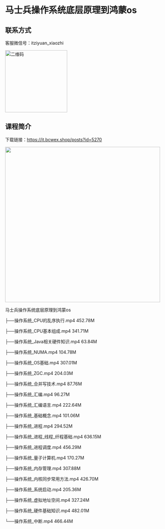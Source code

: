 # 马士兵操作系统底层原理到鸿蒙os

## 联系方式

客服微信号：itziyuan_xiaozhi

<img src="https://ziyuanyun.oss-cn-guangzhou.aliyuncs.com/common/20240614073449/666b82192834a.jpg" width="200" height="200" alt="二维码">

## 课程简介

下载链接：https://it.bcwex.shop/posts?id=5270

<img src="https://ziyuanyun.oss-cn-guangzhou.aliyuncs.com/yun/20241201160749/674c19559737c.jpg" width="500" alt="">

  马士兵操作系统底层原理到鸿蒙os



 ├──操作系统_CPU的乱序执行.mp4 452.78M

 ├──操作系统_CPU基本组成.mp4 341.71M

 ├──操作系统_Java相关硬件知识.mp4 63.84M

 ├──操作系统_NUMA.mp4 104.78M

 ├──操作系统_OS基础.mp4 307.01M

 ├──操作系统_ZGC.mp4 204.03M

 ├──操作系统_合并写技术.mp4 87.76M

 ├──操作系统_汇编.mp4 96.27M

 ├──操作系统_汇编语言.mp4 222.64M

 ├──操作系统_基础概念.mp4 101.06M

 ├──操作系统_进程.mp4 294.52M

 ├──操作系统_进程_线程_纤程基础.mp4 636.15M

 ├──操作系统_进程调度.mp4 456.29M

 ├──操作系统_量子计算机.mp4 170.27M

 ├──操作系统_内存管理.mp4 307.88M

 ├──操作系统_内核同步常用方法.mp4 426.70M

 ├──操作系统_系统启动.mp4 205.36M

 ├──操作系统_虚拟地址空间.mp4 327.24M

 ├──操作系统_硬件基础知识.mp4 482.01M

 └──操作系统_中断.mp4 466.44M

  